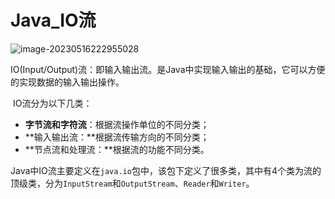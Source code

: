 # Java_IO流

![image-20230516222955028](https://gitee.com/zou_tangrui/note-pic/raw/master/img/202305162230194.png)

​	IO(Input/Output)流：即输入输出流。是Java中实现输入输出的基础，它可以方便的实现数据的输入输出操作。

​	IO流分为以下几类：

- **字节流和字符流**：根据流操作单位的不同分类；
- **输入输出流：**根据流传输方向的不同分类；
- **节点流和处理流：**根据流的功能不同分类。

 

​	Java中IO流主要定义在`java.io`包中，该包下定义了很多类，其中有4个类为流的顶级类，分为`InputStream`和`OutputStream`、`Reader`和`Writer`。
